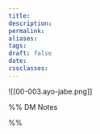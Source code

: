 ```yaml
---
title: 
description: 
permalink: 
aliases: 
tags: 
draft: false
date: 
cssclasses:
---
```

![[00-003.ayo-jabe.png]] 


%% DM Notes



%%
